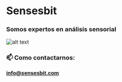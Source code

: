 # Sensesbit
### Somos expertos en análisis sensorial


![alt text](https://komarev.com/ghpvc/?username=sensesbit4&label=Visitas&color=0e75b6)

### 📫 Como contactarnos:

**info@sensesbit.com**
